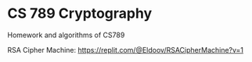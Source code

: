 # CS 789 Cryptography
Homework and algorithms of CS789

RSA Cipher Machine: https://replit.com/@Eldoov/RSACipherMachine?v=1

